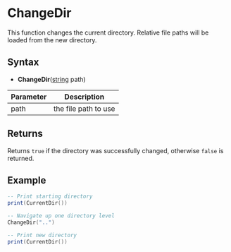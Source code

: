 # ChangeDir

This function changes the current directory. Relative file paths will be loaded from the new directory.

## Syntax

- **ChangeDir**([string](https://www.lua.org/manual/5.4/manual.html#6.4) path)

| Parameter | Description |
|---|---|
| path | the file path to use |

## Returns

Returns `true` if the directory was successfully changed, otherwise `false` is returned.

## Example

```lua
-- Print starting directory
print(CurrentDir())

-- Navigate up one directory level
ChangeDir("..")

-- Print new directory
print(CurrentDir())
```
